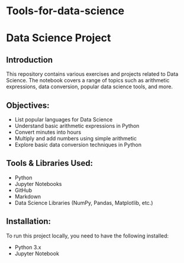 # Tools-for-data-science

# Data Science Project

## Introduction
This repository contains various exercises and projects related to Data Science. The notebook covers a range of topics such as arithmetic expressions, data conversion, popular data science tools, and more.

## Objectives:
- List popular languages for Data Science
- Understand basic arithmetic expressions in Python
- Convert minutes into hours
- Multiply and add numbers using simple arithmetic
- Explore basic data conversion techniques in Python

## Tools & Libraries Used:
- Python
- Jupyter Notebooks
- GitHub
- Markdown
- Data Science Libraries (NumPy, Pandas, Matplotlib, etc.)

## Installation:
To run this project locally, you need to have the following installed:
- Python 3.x
- Jupyter Notebook

